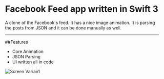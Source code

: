Facebook Feed app written in Swift 3
============
A clone of the Facebook's feed. It has a nice image animation. It is parsing the posts from JSON and it can be done manually as well.

---
##Features
- Core Animation
- JSON Parsing
- UI written all in code

![Screen Varian1](https://github.com/changer6360/facebook-clone/blob/master/screenshots/App_Preview.gif)
